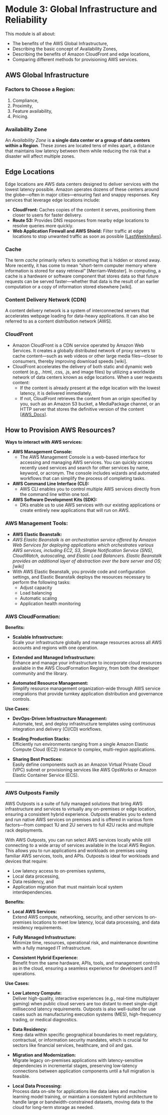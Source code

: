 # Module 3: Global Infrastructure and Reliability
This module is all about:
- The benefits of the AWS Global Infrastructure,
- Describing the basic concept of Availability Zones,
- Describing the benefits of Amazon CloudFront and edge locations,
- Comparing different methods for provisioning AWS services.

## AWS Global Infrastructure
### Factors to Choose a Region:
1. Compliance,
2. Proximity,
3. Feature availability,
4. Pricing.

### Availability Zone  
An *Availability Zone* is **a single data center or a group of data centers within a Region**. These zones are located tens of miles apart, a distance that maintains low latency between them while reducing the risk that a disaster will affect multiple zones.

## Edge Locations  
Edge locations are AWS data centers designed to deliver services with the lowest latency possible. Amazon operates dozens of these centers around the globe—often in major cities—ensuring fast and snappy responses. Key services that leverage edge locations include:  
- **CloudFront:** Caches copies of the content it serves, positioning them closer to users for faster delivery.  
- **Route 53:** Provides DNS responses from nearby edge locations to resolve queries more quickly.  
- **Web Application Firewall and AWS Shield:** Filter traffic at edge locations to stop unwanted traffic as soon as possible [[LastWeekInAws](https://www.lastweekinaws.com/blog/what-is-an-edge-location-in-aws-a-simple-explanation/)].

### Cache  
The term *cache* primarily refers to something that is hidden or stored away. More recently, it has come to mean “short-term computer memory where information is stored for easy retrieval” [Merriam-Webster]. In computing, a cache is a hardware or software component that stores data so that future requests can be served faster—whether that data is the result of an earlier computation or a copy of information stored elsewhere [wiki].

### Content Delivery Network (CDN)  
A content delivery network is a system of interconnected servers that accelerates webpage loading for data-heavy applications. It can also be referred to as a content distribution network [AWS].

### CloudFront  
- Amazon CloudFront is a CDN service operated by Amazon Web Services. It creates a globally distributed network of proxy servers to cache content—such as web videos or other large media files—closer to consumers, thereby improving download speeds [wiki].
- CloudFront accelerates the delivery of both static and dynamic web content (e.g., .html, .css, .js, and image files) by utilizing a worldwide network of data centers known as edge locations. When a user requests content:
  - If the content is already present at the edge location with the lowest latency, it is delivered immediately,
  - If not, CloudFront retrieves the content from an origin specified by you, such as an Amazon S3 bucket, a MediaPackage channel, or an HTTP server that stores the definitive version of the content [[AWS_Docs](https://docs.aws.amazon.com/AmazonCloudFront/latest/DeveloperGuide/Introduction.html)].

## How to Provision AWS Resources?
**Ways to interact with AWS services:**
- **AWS Management Console:**
    * The AWS Management Console is a web-based interface for accessing and managing AWS services. You can quickly access recently used services and search for other services by name, keyword, or acronym. The console includes wizards and automated workflows that can simplify the process of completing tasks.
- **AWS Command Line Interface (CLI):**
    * AWS CLI enables you to control multiple AWS services directly from the command line within one tool. 
- **AWS Software Development Kits (SDK):**
    * DKs enable us to use AWS services with our existing applications or create entirely new applications that will run on AWS.

### AWS Management Tools:
- **AWS Elastic Beanstalk:**
- *AWS Elastic Beanstalk is an orchestration service offered by Amazon Web Services for deploying applications which orchestrates various AWS services, including EC2, S3, Simple Notification Service (SNS), CloudWatch, autoscaling, and Elastic Load Balancers. Elastic Beanstalk provides an additional layer of abstraction over the bare server and OS;[wiki]*
- With AWS Elastic Beanstalk, you provide code and configuration settings, and Elastic Beanstalk deploys the resources necessary to perform the following tasks:
    * Adjust capacity
    * Load balancing
    * Automatic scaling
    * Application health monitoring

### AWS CloudFormation:

**Benefits:**

- **Scalable Infrastructure:**  
  Scale your infrastructure globally and manage resources across all AWS accounts and regions with one operation.

- **Extended and Managed Infrastructure:**  
  Enhance and manage your infrastructure to incorporate cloud resources available in the AWS CloudFormation Registry, from both the developer community and the library.

- **Automated Resource Management:**  
  Simplify resource management organization-wide through AWS service integrations that provide turnkey application distribution and governance controls.

**Use Cases:**

- **DevOps-Driven Infrastructure Management:**  
  Automate, test, and deploy infrastructure templates using continuous integration and delivery (CI/CD) workflows.

- **Scaling Production Stacks:**  
  Efficiently run environments ranging from a single Amazon Elastic Compute Cloud (EC2) instance to complex, multi-region applications.

- **Sharing Best Practices:**  
  Easily define components such as an Amazon Virtual Private Cloud (VPC) subnet or provisioning services like AWS OpsWorks or Amazon Elastic Container Service (ECS).

---

### AWS Outposts Family

AWS Outposts is a suite of fully managed solutions that bring AWS infrastructure and services to virtually any on-premises or edge location, ensuring a consistent hybrid experience. Outposts enables you to extend and run native AWS services on premises and is offered in various form factors—from compact 1U and 2U servers to full 42U racks and multiple rack deployments.

With AWS Outposts, you can run select AWS services locally while still connecting to a wide array of services available in the local AWS Region. This allows you to run applications and workloads on premises using familiar AWS services, tools, and APIs. Outposts is ideal for workloads and devices that require:
- Low latency access to on-premises systems,
- Local data processing,
- Data residency, and
- Application migration that must maintain local system interdependencies.

**Benefits:**

- **Local AWS Services:**  
  Extend AWS compute, networking, security, and other services to on-premises locations to meet low latency, local data processing, and data residency requirements.

- **Fully Managed Infrastructure:**  
  Minimize time, resources, operational risk, and maintenance downtime with a fully managed IT infrastructure.

- **Consistent Hybrid Experience:**  
  Benefit from the same hardware, APIs, tools, and management controls as in the cloud, ensuring a seamless experience for developers and IT operations.

**Use Cases:**

- **Low Latency Compute:**  
  Deliver high-quality, interactive experiences (e.g., real-time multiplayer gaming) when public cloud servers are too distant to meet single-digit millisecond latency requirements. Outposts is also well-suited for use cases such as manufacturing execution systems (MES), high-frequency trading, or medical diagnostics.

- **Data Residency:**  
  Keep data within specific geographical boundaries to meet regulatory, contractual, or information security mandates, which is crucial for sectors like financial services, healthcare, and oil and gas.

- **Migration and Modernization:**  
  Migrate legacy on-premises applications with latency-sensitive dependencies in incremental stages, preserving low-latency connections between application components until a full migration is feasible.

- **Local Data Processing:**  
  Process data on-site for applications like data lakes and machine learning model training, or maintain a consistent hybrid architecture to handle large or bandwidth-constrained datasets, moving data to the cloud for long-term storage as needed.